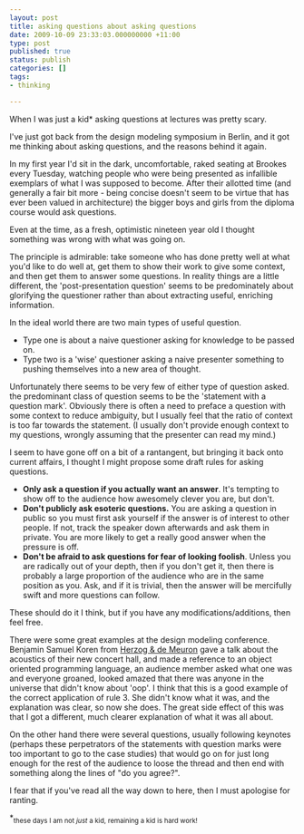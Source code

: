 ```yaml
---
layout: post
title: asking questions about asking questions
date: 2009-10-09 23:33:03.000000000 +11:00
type: post
published: true
status: publish
categories: []
tags:
- thinking

---
```

<p>When I was just a kid* asking questions at lectures was pretty scary.</p>
<p>I've just got back from the design modeling symposium in Berlin, and it got me thinking about asking questions, and the reasons behind it again.</p>
<p>In my first year I'd sit in the dark, uncomfortable, raked seating at Brookes every Tuesday, watching people who were being presented as infallible exemplars of what I was supposed to become. After their allotted time (and generally a fair bit more - being concise doesn't seem to be virtue that has ever been valued in architecture) the bigger boys and girls from the diploma course would ask questions.</p>
<p>Even at the time, as a fresh, optimistic nineteen year old I thought something was wrong with what was going on.</p>
<p>The principle is admirable: take someone who has done pretty well at what you'd like to do well at, get them to show their work to give some context, and then get them to answer some questions. In reality things are a little different, the 'post-presentation question' seems to be predominately about glorifying the questioner rather than about extracting useful, enriching information.</p>
<p>In the ideal world there are two main types of useful question.</p>
<ul>
<li>Type one is about a naive questioner asking for knowledge to be passed on.</li>
<li>Type two is a 'wise' questioner asking a naive presenter something to pushing themselves into a new area of thought.</li>
</ul>
<p>Unfortunately there seems to be very few of either type of question asked. the predominant class of question seems to be the 'statement with a question mark'. Obviously there is often a need to preface a question with some context to reduce ambiguity, but I usually feel that the ratio of context is  too far towards the statement. (I usually don't provide enough context to my questions, wrongly assuming that the presenter can read my mind.)</p>
<p>I seem to have gone off on a bit of a rantangent, but bringing it back onto current affairs, I thought I might propose some draft rules for asking questions.</p>
<ul>
<li><strong>Only ask a question if you actually want an answer</strong>. It's tempting to show off to the audience how awesomely clever you are, but don't.</li>
<li><strong>Don't publicly ask  esoteric questions.</strong> You are asking a question in public so you must first ask yourself if the answer is of interest to other people. If not, track the speaker down afterwards and ask them in private. You are more likely to get a really good answer when the pressure is off.</li>
<li><strong>Don't be afraid to ask questions for fear of looking foolish</strong>. Unless you are radically out of your depth, then if you don't get it, then there is probably a large proportion of the audience who are in the same position as you. Ask, and if it is trivial, then the answer will be mercifully swift and more questions can follow.</li>
</ul>
<p>These should do it I think, but if you have any modifications/additions, then feel free.</p>
<p>There were some great examples at the design modeling conference. Benjamin Samuel Koren from <a href="http://en.wikipedia.org/wiki/Herzog_&amp;_de_Meuron">Herzog &amp; de Meuron</a> gave a talk about the acoustics of their new concert hall, and made a reference to an object oriented programming language, an audience member asked what one was and everyone groaned, looked amazed that there was anyone in the universe that didn't know about 'oop'. I think that this is a good example of the correct application of rule 3. She didn't know what it was, and the explanation was clear, so now she does. The great side effect of this was that I got a different, much clearer explanation of what it was all about.</p>
<p>On the other hand there were several questions, usually following keynotes (perhaps these perpetrators of the statements with question marks were too important to go to the case studies) that would go on for just long enough for the rest of the audience to loose the thread and then end with something along the lines of &quot;do you agree?&quot;.</p>
<p>I fear that if you've read all the way down to here, then I must apologise for ranting.</p>
<p>*<sub>these days I am not <i>just</i> a kid, remaining a kid is hard work!</sub></p>
